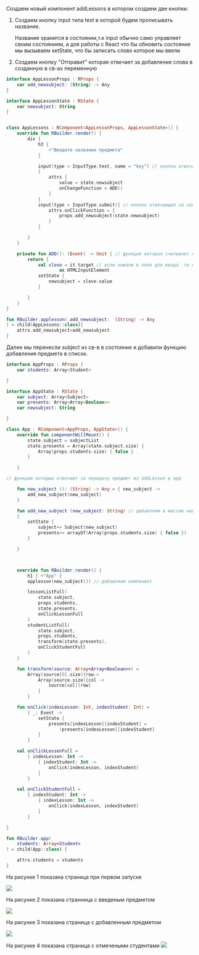 Создаем новый компонент addLessons в котором создаем две кнопки:
 <ol>
 <li> Создаем кнопку input типа text в которой будем прописывать название. 
 <p>Название хранится в состоянии,т.к input обычно само управляет своим состоянием, а для работы с React что бы обновить состояние мы вызываем setState, что бы записать слово которое мы ввели  </p> </li> 
<li> Создаем кнопку "Отправит" которая отвечает за добавление слова в созданную в св-ах переменную</li> 
</ol>

```kotlin
interface AppLessonProps : RProps {
    var add_newsubject: (String) -> Any
}

interface AppLessonState : RState {
    var newsubject: String
}


class AppLessons : RComponent<AppLessonProps, AppLessonState>() {
    override fun RBuilder.render() {
        div {
            h3 {
                +"Введите название предмета"
            }

            input(type = InputType.text, name = "key") // кнопка отвечающая за ввод слова
            {
                attrs {
                    value = state.newsubject
                    onChangeFunction = ADD()
                }
            }
            input(type = InputType.submit){ // кнопка отвечающая за запись слова
                attrs.onClickFunction = {
                    props.add_newsubject(state.newsubject)
                }
            }

        }
    }

    private fun ADD(): (Event) -> Unit { // функция которая считывает слово и обновляет состояние
        return {
            val slovo = it.target // если нажали в поле для ввода  то считываем слово
                    as HTMLInputElement
            setState {
                newsubject = slovo.value
            }

        }
    }
}

fun RBuilder.applesson( add_newsubject:  (String) -> Any
) = child(AppLessons::class){
    attrs.add_newsubject=add_newsubject
}
```

Далее мы перенесли subject из св-в в состояние и добавили функцию добавления предмета в список.

``` kotlin
interface AppProps : RProps {
    var students: Array<Student>

}

interface AppState : RState {
    var subject: Array<Subject>
    var presents: Array<Array<Boolean>>
    var newsubject: String

}

class App : RComponent<AppProps, AppState>() {
    override fun componentWillMount() {
        state.subject = subjectList
        state.presents = Array(state.subject.size) {
            Array(props.students.size) { false }
        }

    }

// функции которые отвечают за передачу предмет из addLesson в app

    fun new_subject (): (String) -> Any = { new_subject -> 
        add_new_subject(new_subject)
    }

    fun add_new_subject (new_subject: String) // добавляем в массив новый предмет 
    {
        setState {
            subject+= Subject(new_subject)
            presents+= arrayOf(Array(props.students.size) { false })
        }

    }



    override fun RBuilder.render() {
        h1 { +"App" }
        applesson(new_subject()) // добавляем компонент

        lessonListFull(
            state.subject,
            props.students,
            state.presents,
            onClickLessonFull
        )
        studentListFull(
            state.subject,
            props.students,
            transform(state.presents),
            onClickStudentFull
        )
    }

    fun transform(source: Array<Array<Boolean>>) =
        Array(source[0].size){row->
            Array(source.size){col ->
                source[col][row]
            }
        }

    fun onClick(indexLesson: Int, indexStudent: Int) =
        { _: Event ->
            setState {
                presents[indexLesson][indexStudent] =
                    !presents[indexLesson][indexStudent]
            }
        }

    val onClickLessonFull =
        { indexLesson: Int ->
            { indexStudent: Int ->
                onClick(indexLesson, indexStudent)
            }
        }

    val onClickStudentFull =
        { indexStudent: Int ->
            { indexLesson: Int ->
                onClick(indexLesson, indexStudent)
            }
        }

}

fun RBuilder.app(
    students: Array<Student>
) = child(App::class) {

    attrs.students = students
}

```


На рисунке 1 показана страница при первом запуске

<img src = 1.jpg>

На рисунке 2 показана странница с введеным предметом

<img src = 2.jpg>

На рисунке 3 показана страница с добавленным предметом

<img src = 3_1.jpg>

На рисунке 4 показана страница с отмечеными студентами
<img src = 3_2.jpg>

